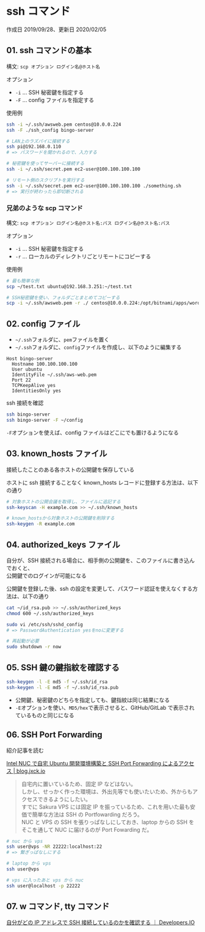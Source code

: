 # ssh コマンド

作成日 2019/09/28、更新日 2020/02/05

## 01. ssh コマンドの基本

構文: `scp オプション ログイン名@ホスト名`

オプション

-   `-i` ... SSH 秘密鍵を指定する
-   `-F` ... config ファイルを指定する

使用例

```bash
ssh -i ~/.ssh/awsweb.pem centos@10.0.0.224
ssh -F ./ssh_config bingo-server

# LAN上のラズパイに接続する
ssh pi@192.168.0.110
# => パスワードを聞かれるので、入力する

# 秘密鍵を使ってサーバーに接続する
ssh -i ~/.ssh/secret.pem ec2-user@100.100.100.100

# リモート側のスクリプトを実行する
ssh -i ~/.ssh/secret.pem ec2-user@100.100.100.100 ./something.sh
# => 実行が終わったら即切断される
```

### 兄弟のような scp コマンド

構文: `scp オプション ログイン名@ホスト名:パス ログイン名@ホスト名:パス`

オプション

-   `-i` ... SSH 秘密鍵を指定する
-   `-r` ... ローカルのディレクトリごとリモートにコピーする

使用例

```bash
# 最も簡単な例
scp ~/test.txt ubuntu@192.168.3.251:~/test.txt

# SSH秘密鍵を使い、フォルダごとまとめてコピーする
scp -i ~/.ssh/awsweb.pem -r ./ centos@10.0.0.224:/opt/bitnami/apps/wordpress/htdocs/work/
```

## 02. config ファイル

-   `~/.ssh`フォルダに、`pem`ファイルを置く
-   `~/.ssh`フォルダに、`config`ファイルを作成し、以下のように編集する

```text
Host bingo-server
  Hostname 100.100.100.100
  User ubuntu
  IdentityFile ~/.ssh/aws-web.pem
  Port 22
  TCPKeepAlive yes
  IdentitiesOnly yes
```

ssh 接続を確認

```bash
ssh bingo-server
ssh bingo-server -F ~/config
```

`-F`オプションを使えば、config ファイルはどこにでも置けるようになる

## 03. known_hosts ファイル

接続したことのある各ホストの公開鍵を保存している

ホストに ssh 接続することなく known_hosts レコードに登録する方法は、以下の通り

```bash
# 対象ホストの公開会議を取得し、ファイルに追記する
ssh-keyscan -H example.com >> ~/.ssh/known_hosts

# known_hostsから対象ホストの公開鍵を削除する
ssh-keygen -R example.com
```

## 04. authorized_keys ファイル

自分が、SSH 接続される場合に、相手側の公開鍵を、このファイルに書き込んでおくと、\
公開鍵でのログインが可能になる

公開鍵を登録した後、ssh の設定を変更して、パスワード認証を使えなくする方法は、以下の通り

```bash
cat ~/id_rsa.pub >> ~/.ssh/authorized_keys
chmod 600 ~/.ssh/authorized_keys

sudo vi /etc/ssh/sshd_config
# => PasswordAuthentication yesをnoに変更する

# 再起動が必要
sudo shutdown -r now
```

## 05. SSH 鍵の鍵指紋を確認する

```bash
ssh-keygen -l -E md5 -f ~/.ssh/id_rsa
ssh-keygen -l -E md5 -f ~/.ssh/id_rsa.pub
```

-   公開鍵、秘密鍵のどちらを指定しても、鍵指紋は同じ結果になる
-   `-E`オプションを使い、`MD5/hex`で表示させると、GitHub/GitLab で表示されているものと同じになる

## 06. SSH Port Forwarding

紹介記事を読む

[Intel NUC で自宅 Ubuntu 開発環境構築と SSH Port Forwarding によるアクセス \| blog\.jxck\.io](https://blog.jxck.io/entries/2019-11-03/nuc-dev-server-port-forwarding.html)

> 自宅内に置いているため、固定 IP などはない。\
> しかし、せっかく作った環境は、外出先等でも使いたいため、外からもアクセスできるようにしたい。\
> すでに Sakura VPS には固定 IP を振っているため、これを用いた最も安価で簡単な方法は SSH の Portfowarding だろう。\
> NUC と VPS の SSH を張りっぱなしにしておき、laptop からの SSH をそこを通して NUC に届けるのが Port Fowarding だ。

```bash
# nuc から vps
ssh user@vps -NR 22222:localhost:22
# => 繋ぎっぱなしにする

# laptop から vps
ssh user@vps

# vps に入ったあと vps から nuc
ssh user@localhost -p 22222
```

## 07. w コマンド, tty コマンド

[自分がどの IP アドレスで SSH 接続しているのかを確認する ｜ Developers\.IO](https://dev.classmethod.jp/cloud/aws/amazon-linux-2-ssh-ipaddress/)
